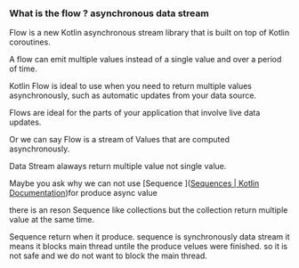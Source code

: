 ### What is the flow ? asynchronous data stream

Flow is a new Kotlin asynchronous stream library that is built on top of Kotlin coroutines.

A flow can emit multiple values instead of a single value and over a period of time.

Kotlin Flow is ideal to use when you need to return multiple values asynchronously, such as
automatic updates from your data source.

Flows are ideal for the parts of your application that involve live data updates.

Or we can say
Flow is a stream of Values that are computed asynchronously.

Data Stream alaways return multiple value not single value.

Maybe you ask why we can not
use [Sequence ]([Sequences | Kotlin Documentation](https://kotlinlang.org/docs/sequences.html))for
produce async value

there is an reson Sequence like collections but the collection return multiple value at the same
time.

Sequence return when it produce. sequence is synchronously data stream it means it blocks main
thread untile the produce velues were finished.
so it is not safe and we do not want to block the main thread.
